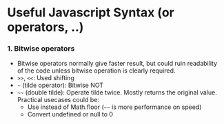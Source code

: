 # Useful Javascript Syntax (or operators, ..)

### 1. Bitwise operators
- Bitwise operators normally give faster result, but could ruin readability of the code unless bitwise operation is clearly required.
- `>>`, `<<`: Used shifting
- `~` (tilde operator): Bitwise NOT
- `~~` (double tilde): Operate tilde twice. Mostly returns the original value. Practical usecases could be:
    - Use instead of Math.floor (`~~` is more performance on speed)
    - Convert undefined or null to 0